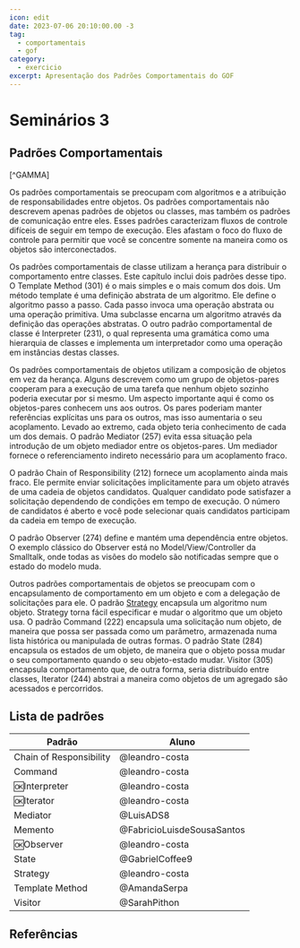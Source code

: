 ```yaml
---
icon: edit
date: 2023-07-06 20:10:00.00 -3
tag:
  - comportamentais
  - gof
category:
  - exercicio
excerpt: Apresentação dos Padrões Comportamentais do GOF
---
```


# Seminários 3

## Padrões Comportamentais

[^GAMMA]


Os padrões comportamentais se preocupam com algoritmos e a atribuição de responsabilidades entre objetos. Os padrões comportamentais não descrevem apenas padrões de objetos ou classes, mas também os padrões de comunicação entre eles. Esses padrões caracterizam fluxos de controle difíceis de seguir em tempo de execução. Eles afastam o foco do fluxo de controle para permitir que você se concentre somente na maneira como os objetos são interconectados.

Os padrões comportamentais de classe utilizam a herança para distribuir o comportamento entre classes. Este capítulo inclui dois padrões desse tipo. O Template Method (301) é o mais simples e o mais comum dos dois. Um método template é uma definição abstrata de um algoritmo. Ele define o algoritmo passo a passo. Cada passo invoca uma operação abstrata ou uma operação primitiva. Uma subclasse encarna um algoritmo através da definição das operações abstratas. O outro padrão comportamental de classe é Interpreter (231), o qual representa uma gramática como uma hierarquia de classes e implementa um interpretador como uma operação em instâncias destas classes.

Os padrões comportamentais de objetos utilizam a composição de objetos em vez da herança. Alguns descrevem como um grupo de objetos-pares cooperam para a execução de uma tarefa que nenhum objeto sozinho poderia executar por si mesmo. Um aspecto importante aqui é como os objetos-pares conhecem uns aos outros. Os pares poderiam manter referências explícitas uns para os outros, mas isso aumentaria o seu acoplamento. Levado ao extremo, cada objeto teria conhecimento de cada um dos demais. O padrão Mediator (257) evita essa situação pela introdução de um objeto mediador entre os objetos-pares. Um mediador fornece o referenciamento indireto necessário para um acoplamento fraco.

O padrão Chain of Responsibility (212) fornece um acoplamento ainda mais fraco. Ele permite enviar solicitações implicitamente para um objeto através de uma cadeia de objetos candidatos. Qualquer candidato pode satisfazer a solicitação dependendo de condições em tempo de execução. O número de candidatos é aberto e você pode selecionar quais candidatos participam da cadeia em tempo de execução.

O padrão Observer (274) define e mantém uma dependência entre objetos. O exemplo clássico do Observer está no Model/View/Controller da Smalltalk, onde todas as visões do modelo são notificadas sempre que o estado do modelo muda.

Outros padrões comportamentais de objetos se preocupam com o encapsulamento de comportamento em um objeto e com a delegação de solicitações para ele. O padrão [Strategy](../04_Strategy.md) encapsula um algoritmo num objeto. Strategy torna fácil especificar e mudar o algoritmo que um objeto usa. O padrão Command (222) encapsula uma solicitação num objeto, de maneira que possa ser passada como um parâmetro, armazenada numa lista histórica ou manipulada de outras formas. O padrão State (284) encapsula os estados de um objeto, de maneira que o objeto possa mudar o seu comportamento quando o seu objeto-estado mudar. Visitor (305) encapsula comportamento que, de outra forma, seria distribuído entre classes, Iterator (244) abstrai a maneira como objetos de um agregado são acessados e percorridos.

## Lista de padrões
| Padrão                  | Aluno                      |
| ----------------------- | -------------------------- |
| Chain of Responsibility | @leandro-costa             |
| Command                 | @leandro-costa             |
| 🆗Interpreter           | @leandro-costa             |
| 🆗Iterator              | @leandro-costa             |
| Mediator                | @LuisADS8                  |
| Memento                 | @FabricioLuisdeSousaSantos |
| 🆗Observer                | @leandro-costa             |
| State                   | @GabrielCoffee9            |
| Strategy                | @leandro-costa             |
| Template Method         | @AmandaSerpa               |
| Visitor                 | @SarahPithon               |

## Referências

<!-- @include: ../../bib/bib.md -->